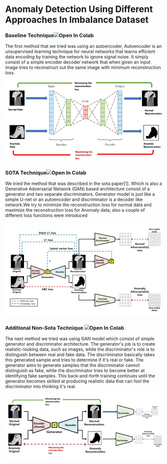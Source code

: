 # Anomaly Detection Using Different Approaches In Imbalance Dataset

<h3> Baseline Technique<img src="https://colab.research.google.com/assets/colab-badge.svg" alt="Open In Colab"/>
</h3>
<p>The first method that we tried was using an autoencoder, Autoencoder is an unsupervised learning technique for neural networks that learns efficient data encoding by training the network to ignore signal noise. It simply consist of a simple encoder decoder network that when given an input image tries to reconstruct out the same image with minimum reconstruction loss.
 <div>
<img src="https://github.com/shahkarKhan24/Anomaly-Detection-Using-Adverserial-Training/blob/main/Images/auto%20mode.jpg?raw=true" width="700" alt="Baseline Architecture Figure"/>
</div>
 
</p>



<h3> SOTA Technique<img src="https://colab.research.google.com/assets/colab-badge.svg" alt="Open In Colab"/>
</h3>
<p> We tried the method that was described in the sota paper[1]. Which is also a Generative Adversarial Network (GAN) based architecture consist of a generator and two separate discriminators. Generator model is just like a simple U-net or an autoencoder and discriminator is a decoder like network.We try to minimize the reconstruction loss for normal data and maximize the reconstruction loss for Anomaly data, also a couple of different loss functions were introduced
 
 <div>
<img src="https://github.com/shahkarKhan24/Anomaly-Detection-Using-Adverserial-Training/blob/main/Images/SOTA.jpg?raw=true" width="700" alt="SOTA Architecture Figure"/>
</div>
</p>


<h3> Additional Non-Sota Technique <img src="https://colab.research.google.com/assets/colab-badge.svg" alt="Open In Colab"/>
</h3>
<p>The next method we tried was using GAN model which consist of simple generator and discriminator architecture. The generator's job is to create realistic-looking data, such as images, while the discriminator's role is to distinguish between real and fake data. The discriminator basically takes this generated sample and tries to determine if it's real or fake. The generator aims to generate samples that the discriminator cannot distinguish as fake, while the discriminator tries to become better at identifying fake samples. This back-and-forth training continues until the generator becomes skilled at producing realistic data that can fool the discriminator into thinking it's real.
 
<div>
<img src="https://github.com/shahkarKhan24/Anomaly-Detection-Using-Adverserial-Training/blob/main/Images/non_sota%20additional.jpg?raw=true" width="700" alt="Baseline Architecture Figure"/>
</div>
</p>





